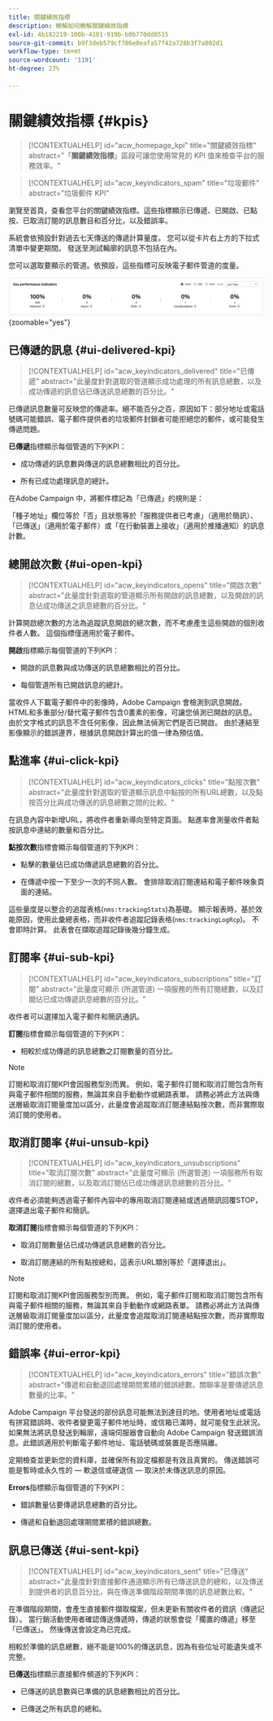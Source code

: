 ```yaml
---
title: 關鍵績效指標
description: 瞭解如何瞭解關鍵績效指標
exl-id: 4b182219-100b-4101-919b-b0b770dd8515
source-git-commit: b9f3deb579cf786e0eafa57f42a728b3f7a002d1
workflow-type: tm+mt
source-wordcount: '1191'
ht-degree: 27%

---
```


# 關鍵績效指標 {#kpis}

>[!CONTEXTUALHELP]
>id="acw_homepage_kpi"
>title="關鍵績效指標"
>abstract="「**關鍵績效指標**」區段可讓您使用常見的 KPI 值來檢查平台的服務效率。"

<!-- à enlever? -->

>[!CONTEXTUALHELP]
>id="acw_keyindicators_spam"
>title="垃圾郵件"
>abstract="垃圾郵件 KPI"

瀏覽至首頁，查看您平台的關鍵績效指標。這些指標顯示已傳遞、已開啟、已點按、已取消訂閱的訊息數目和百分比，以及錯誤率。

系統會依預設針對過去七天傳送的傳遞計算量度。 您可以從卡片右上方的下拉式清單中變更期間。 發送至測試輪廓的訊息不包括在內。

您可以選取要顯示的管道。依預設，這些指標可反映電子郵件管道的度量。

![顯示KPI卡片（包含電子郵件通道的量度）的熒幕擷圖。](assets/kpi.png){zoomable="yes"}

## 已傳遞的訊息 {#ui-delivered-kpi}

>[!CONTEXTUALHELP]
>id="acw_keyindicators_delivered"
>title="已傳遞"
>abstract="此量度針對選取的管道顯示成功處理的所有訊息總數，以及成功傳遞的訊息佔已傳送訊息總數的百分比。"

已傳遞訊息數量可反映您的傳遞率。絕不能百分之百，原因如下：部分地址或電話號碼可能錯誤、電子郵件提供者的垃圾郵件封鎖者可能拒絕您的郵件，或可能發生傳遞問題。

**已傳遞**&#x200B;指標顯示每個管道的下列KPI：

* 成功傳遞的訊息數與傳送的訊息總數相比的百分比。

* 所有已成功處理訊息的總計。

在Adobe Campaign 中，將郵件標記為「已傳遞」的規則是：

「種子地址」欄位等於「否」且狀態等於「服務提供者已考慮」（適用於簡訊）、「已傳送」（適用於電子郵件）或「在行動裝置上接收」（適用於推播通知）的訊息計數。

## 總開啟次數 {#ui-open-kpi}

>[!CONTEXTUALHELP]
>id="acw_keyindicators_opens"
>title="開啟次數"
>abstract="此量度針對選取的管道顯示所有開啟的訊息總數，以及開啟的訊息佔成功傳送之訊息總數的百分比。"

計算開啟總次數的方法為追蹤訊息開啟的總次數，而不考慮產生這些開啟的個別收件者人數。 這個指標僅適用於電子郵件。

**開啟**&#x200B;指標顯示每個管道的下列KPI：

* 開啟的訊息數與成功傳送的訊息總數相比的百分比。

* 每個管道所有已開啟訊息的總計。

當收件人下載電子郵件中的影像時，Adobe Campaign 會檢測到訊息開啟。HTML和多重部分/替代電子郵件包含0畫素的影像，可讓您偵測已開啟的訊息。 由於文字格式的訊息不含任何影像，因此無法偵測它們是否已開啟。 由於連結至影像顯示的錯誤邊界，根據訊息開啟計算出的值一律為預估值。

## 點進率 {#ui-click-kpi}

>[!CONTEXTUALHELP]
>id="acw_keyindicators_clicks"
>title="點按次數"
>abstract="此量度針對選取的管道顯示訊息中點按的所有URL總數，以及點按百分比與成功傳送的訊息總數之間的比較。"

在訊息內容中新增URL，將收件者重新導向至特定頁面。 點進率會測量收件者點按訊息中連結的數量和百分比。

**點按次數**&#x200B;指標會顯示每個管道的下列KPI：

* 點擊的數量佔已成功傳遞訊息總數的百分比。

* 在傳遞中按一下至少一次的不同人數。 會排除取消訂閱連結和電子郵件映象頁面的連結。

這些量度是以整合的追蹤表格(`nms:trackingStats`)為基礎。 顯示報表時，基於效能原因，使用此彙總表格，而非收件者追蹤記錄表格(`nms:trackingLogRcp`)。 不會即時計算。 此表會在擷取追蹤記錄後幾分鐘生成。

## 訂閱率 {#ui-sub-kpi}

>[!CONTEXTUALHELP]
>id="acw_keyindicators_subscriptions"
>title="訂閱"
>abstract="此量度可顯示 (所選管道) 一項服務的所有訂閱總數，以及訂閱佔已成功傳遞訊息總數的百分比。"

收件者可以選擇加入電子郵件和簡訊通訊。

**訂閱**&#x200B;指標會顯示每個管道的下列KPI：

* 相較於成功傳遞的訊息總數之訂閱數量的百分比。

>[!NOTE]
>
> 訂閱和取消訂閱KPI會因服務型別而異。 例如，電子郵件訂閱和取消訂閱包含所有與電子郵件相關的服務，無論其來自手動動作或網路表單。 請務必將此方法與傳送層級取消訂閱量度加以區分，此量度會追蹤取消訂閱連結點按次數，而非實際取消訂閱的使用者。

## 取消訂閱率 {#ui-unsub-kpi}

>[!CONTEXTUALHELP]
>id="acw_keyindicators_unsubscriptions"
>title="取消訂閱次數"
>abstract="此量度可顯示 (所選管道) 一項服務所有取消訂閱的總數，以及取消訂閱佔已成功傳遞訊息總數的百分比。"

收件者必須能夠透過電子郵件內容中的專用取消訂閱連結或透過簡訊回覆STOP，選擇退出電子郵件和簡訊。

**取消訂閱**&#x200B;指標會顯示每個管道的下列KPI：

* 取消訂閱數量佔已成功傳遞訊息總數的百分比。

* 取消訂閱連結的所有點按總和，這表示URL類別等於「選擇退出」。

>[!NOTE]
>
> 訂閱和取消訂閱KPI會因服務型別而異。 例如，電子郵件訂閱和取消訂閱包含所有與電子郵件相關的服務，無論其來自手動動作或網路表單。 請務必將此方法與傳送層級取消訂閱量度加以區分，此量度會追蹤取消訂閱連結點按次數，而非實際取消訂閱的使用者。

## 錯誤率 {#ui-error-kpi}

>[!CONTEXTUALHELP]
>id="acw_keyindicators_errors"
>title="錯誤次數"
>abstract="傳遞和自動退回處理期間累積的錯誤總數。關聯率是要傳遞訊息數量的比率。"

Adobe Campaign 平台發送的部份訊息可能無法到達目的地。使用者地址或電話有拼寫錯誤時、收件者變更電子郵件地址時，或信箱已滿時，就可能發生此狀況。 如果無法將訊息發送到輪廓，遠端伺服器會自動向 Adobe Campaign 發送錯誤消息。此錯誤適用於判斷電子郵件地址、電話號碼或裝置是否應隔離。

定期檢查並更新您的資料庫，並確保所有設定檔都是有效且真實的。 傳送錯誤可能是暫時或永久性的 — 軟退信或硬退信 — 取決於未傳送訊息的原因。

**Errors**&#x200B;指標顯示每個管道的下列KPI：

* 錯誤數量佔要傳遞訊息總數的百分比。

* 傳遞和自動退回處理期間累積的錯誤總數。

## 訊息已傳送 {#ui-sent-kpi}

<!--DRAFT - This section requires a validation-->

>[!CONTEXTUALHELP]
>id="acw_keyindicators_sent"
>title="已傳送"
>abstract="此量度針對直接郵件通道顯示所有已傳送訊息的總和，以及傳送到提供者的訊息百分比，與在傳送準備階段期間準備的訊息總數比較。"

在準備階段期間，會產生直接郵件擷取檔案，但未更新有關收件者的資訊（傳遞記錄）。 當行銷活動使用者確認傳送傳遞時，傳遞的狀態會從「擱置的傳遞」移至「已傳送」。 然後傳送會設定為已完成。

相較於準備的訊息總數，絕不能是100%的傳送訊息，因為有些位址可能遺失或不完整。

**已傳送**&#x200B;指標顯示直接郵件頻道的下列KPI：

* 已傳送的訊息數與已準備的訊息總數相比的百分比。

* 已傳送之所有訊息的總和。